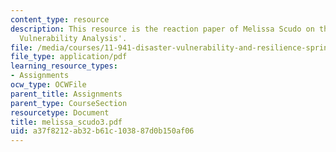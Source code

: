 ```yaml
---
content_type: resource
description: This resource is the reaction paper of Melissa Scudo on the topic 'Community
  Vulnerability Analysis'.
file: /media/courses/11-941-disaster-vulnerability-and-resilience-spring-2005/a37f8212ab32b61c103887d0b150af06_melissa_scudo3.pdf
file_type: application/pdf
learning_resource_types:
- Assignments
ocw_type: OCWFile
parent_title: Assignments
parent_type: CourseSection
resourcetype: Document
title: melissa_scudo3.pdf
uid: a37f8212-ab32-b61c-1038-87d0b150af06
---
```

